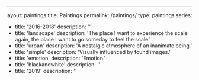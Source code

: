 ---
layout: paintings
title: Paintings
permalink: /paintings/
type: paintings
series:

- title: '2016-2018'
  description: ''
- title: 'landscape'
  description: 'The place I want to experience the scale again, the place I want to go someday to feel the scale.'
- title: 'urban'
  description: 'A nostalgic atmosphere of an inanimate being.'
- title: 'simple'
  description: 'Visually influenced by found images.'
- title: 'emotion'
  description: 'Emotion.' 
- title: 'blackandwhite'
  description: '' 
- title: '2019'
  description: ''






